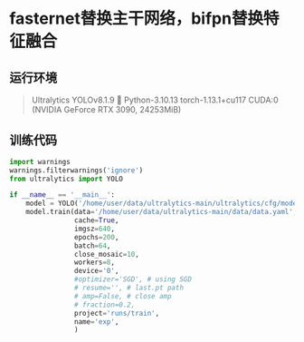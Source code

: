 # fasternet替换主干网络，bifpn替换特征融合

## 运行环境

> Ultralytics YOLOv8.1.9 🚀 Python-3.10.13 torch-1.13.1+cu117 CUDA:0 (NVIDIA GeForce RTX 3090, 24253MiB)

## 训练代码

```python
import warnings
warnings.filterwarnings('ignore')
from ultralytics import YOLO

if __name__ == '__main__':
    model = YOLO('/home/user/data/ultralytics-main/ultralytics/cfg/models/v8/yolov8s-fasternet-bifpn.yaml')
    model.train(data='/home/user/data/ultralytics-main/data/data.yaml',
                cache=True,
                imgsz=640,
                epochs=200,
                batch=64,
                close_mosaic=10,
                workers=8,
                device='0',
                #optimizer='SGD', # using SGD
                # resume='', # last.pt path
                # amp=False, # close amp
                # fraction=0.2,
                project='runs/train',
                name='exp',
                )
```
